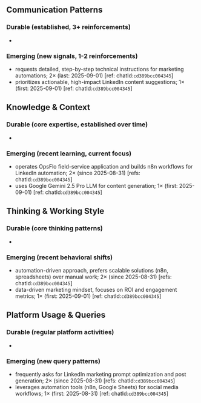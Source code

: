 ## Communication Patterns
### Durable (established, 3+ reinforcements)
- 

### Emerging (new signals, 1-2 reinforcements)
- requests detailed, step-by-step technical instructions for marketing automations; 2× (last: 2025-09-01) [ref: chatId:`cd389bcc004345`]
- prioritizes actionable, high-impact LinkedIn content suggestions; 1× (first: 2025-09-01) [ref: chatId:`cd389bcc004345`]

## Knowledge & Context
### Durable (core expertise, established over time)
- 

### Emerging (recent learning, current focus)
- operates OpsFlo field-service application and builds n8n workflows for LinkedIn automation; 2× (since 2025-08-31) [refs: chatId:`cd389bcc004345`]
- uses Google Gemini 2.5 Pro LLM for content generation; 1× (first: 2025-09-01) [ref: chatId:`cd389bcc004345`]

## Thinking & Working Style
### Durable (core thinking patterns)
- 

### Emerging (recent behavioral shifts)
- automation-driven approach, prefers scalable solutions (n8n, spreadsheets) over manual work; 2× (since 2025-08-31) [refs: chatId:`cd389bcc004345`]
- data-driven marketing mindset, focuses on ROI and engagement metrics; 1× (first: 2025-09-01) [ref: chatId:`cd389bcc004345`]

## Platform Usage & Queries
### Durable (regular platform activities)
- 

### Emerging (new query patterns)
- frequently asks for LinkedIn marketing prompt optimization and post generation; 2× (since 2025-08-31) [refs: chatId:`cd389bcc004345`]
- leverages automation tools (n8n, Google Sheets) for social media workflows; 1× (first: 2025-08-31) [ref: chatId:`cd389bcc004345`]